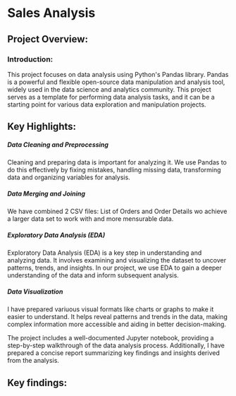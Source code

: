 # Sales Analysis

## Project Overview:

### Introduction:
This project focuses on data analysis using Python's Pandas library. Pandas is a powerful and flexible open-source data manipulation and analysis tool, widely used in the data science and analytics community. This project serves as a template for performing data analysis tasks, and it can be a starting point for various data exploration and manipulation projects.

## Key Highlights:

##### Data Cleaning and Preprocessing
Cleaning and preparing data is important for analyzing it. We use Pandas to do this effectively by fixing mistakes, handling missing data, transforming data and organizing variables for analysis.

##### Data Merging and Joining
We have combined 2 CSV files: List of Orders and Order Details wo achieve a larger data set to work with and more mensurable data.

##### Exploratory Data Analysis (EDA)
Exploratory Data Analysis (EDA) is a key step in understanding and analyzing data. It involves examining and visualizing the dataset to uncover patterns, trends, and insights. In our project, we use EDA to gain a deeper understanding of the data and inform subsequent analysis.

##### Data Visualization
I have prepared variuous visual formats like charts or graphs to make it easier to understand. It helps reveal patterns and trends in the data, making complex information more accessible and aiding in better decision-making.

The project includes a well-documented Jupyter notebook, providing a step-by-step walkthrough of the data analysis process. Additionally, I have prepared a concise report summarizing key findings and insights derived from the analysis.

## Key findings:

